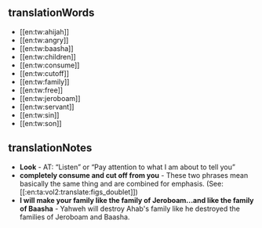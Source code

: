 ## translationWords

* [[en:tw:ahijah]]
* [[en:tw:angry]]
* [[en:tw:baasha]]
* [[en:tw:children]]
* [[en:tw:consume]]
* [[en:tw:cutoff]]
* [[en:tw:family]]
* [[en:tw:free]]
* [[en:tw:jeroboam]]
* [[en:tw:servant]]
* [[en:tw:sin]]
* [[en:tw:son]]

## translationNotes

* **Look** - AT: “Listen” or “Pay attention to what I am about to tell you”
* **completely consume and cut off from you** - These two phrases mean basically the same thing and are combined for emphasis. (See: [[:en:ta:vol2:translate:figs_doublet]])
* **I will make your family like the family of Jeroboam...and like the family of Baasha** - Yahweh will destroy Ahab's family like he destroyed the families of Jeroboam and Baasha.
